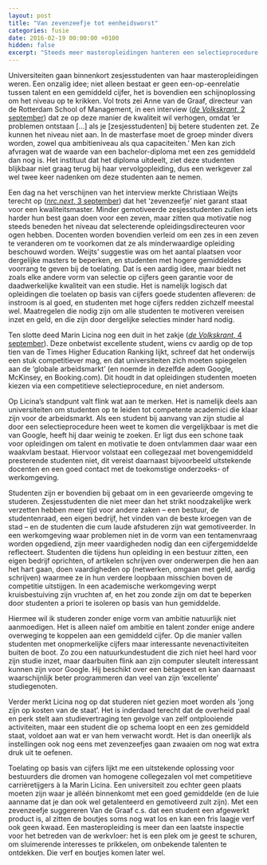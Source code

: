 ```yaml
---
layout: post
title: "Van zevenzeefje tot eenheidsworst"
categories: fusie
date: 2016-02-19 00:00:00 +0100
hidden: false
excerpt: "Steeds meer masteropleidingen hanteren een selectieprocedure en kijken daarin alleen maar naar het cijfer. Een slecht plan, wat ten nadele komt van diversiteit in de collegezaal."
---
```


Universiteiten gaan binnenkort zesjesstudenten van haar masteropleidingen weren. Een onzalig idee; niet alleen bestaat er geen een-op-eenrelatie tussen talent en een gemiddeld cijfer, het is bovendien een schijnoplossing om het niveau op te krikken. Vol trots zei Anne van de Graaf, directeur van de Rotterdam School of Management, in een interview ([_de Volkskrant_, 2 september](www.volkskrant.nl/binnenland/-als-student-zeven-moet-scoren-gaat-hij-harder-lopen~a4133689/)) dat ze op deze manier de kwaliteit wil verhogen, omdat ‘er problemen ontstaan […] als je [zesjesstudenten] bij betere studenten zet. Ze kunnen het niveau niet aan. In de masterfase moet de groep minder divers worden, zowel qua ambitieniveau als qua capaciteiten.’ Men kan zich afvragen wat de waarde van een bachelor-diploma met een zes gemiddeld dan nog is. Het instituut dat het diploma uitdeelt, ziet deze studenten blijkbaar niet graag terug bij haar vervolgopleiding, dus een werkgever zal wel twee keer nadenken om deze studenten aan te nemen.

Een dag na het verschijnen van het interview merkte Christiaan Weijts terecht op ([_nrc.next_, 3 september](www.nrc.nl/next/van/2015/september/03/het-zeventje-is-straks-de-nieuwe-zes-min-1528392)) dat het ‘zevenzeefje’ niet garant staat voor een kwaliteitsmaster. Minder gemotiveerde zesjesstudenten zullen iets harder hun best gaan doen voor een zeven, maar zitten qua motivatie nog steeds beneden het niveau dat selecterende opleidingsdirecteuren voor ogen hebben. Docenten worden bovendien verleid om een zes in een zeven te veranderen om te voorkomen dat ze als minderwaardige opleiding beschouwd worden. Weijts’ suggestie was om het aantal plaatsen voor dergelijke masters te beperken, en studenten met hogere gemiddeldes voorrang te geven bij de toelating. Dat is een aardig idee, maar biedt net zoals elke andere vorm van selectie op cijfers geen garantie voor de daadwerkelijke kwaliteit van een studie. Het is namelijk logisch dat opleidingen die toelaten op basis van cijfers goede studenten afleveren: de instroom is al goed, en studenten met hoge cijfers redden zichzelf meestal wel. Maatregelen die nodig zijn om alle studenten te motiveren vereisen inzet en geld, en die zijn door dergelijke selecties minder hard nodig.

Ten slotte deed Marin Licina nog een duit in het zakje ([_de Volkskrant_, 4 september](http://www.volkskrant.nl/opinie/wie-zijn-bachelor-met-zesjes-haalt-moet-stoppen~a4135096)). Deze onbetwist excellente student, wiens cv aardig op de top tien van de Times Higher Education Ranking lijkt, schreef dat het onderwijs een stuk competitiever mag, en dat universiteiten zich moeten spiegelen aan de ‘globale arbeidsmarkt’ (en noemde in dezelfde adem Google, McKinsey, en Booking.com). Dit houdt in dat opleidingen studenten moeten kiezen via een competitieve selectieprocedure, en niet andersom.

Op Licina’s standpunt valt flink wat aan te merken. Het is namelijk deels aan universiteiten om studenten op te leiden tot competente academici die klaar zijn voor de arbeidsmarkt. Als een student bij aanvang van zijn studie al door een selectieprocedure heen weet te komen die vergelijkbaar is met die van Google, heeft hij daar weinig te zoeken. Er ligt dus een schone taak voor opleidingen om talent en motivatie te doen ontvlammen daar waar een waakvlam bestaat. Hiervoor volstaat een collegezaal met bovengemiddeld presterende studenten niet, dit vereist daarnaast bijvoorbeeld uitstekende docenten en een goed contact met de toekomstige onderzoeks- of werkomgeving.

Studenten zijn er bovendien bij gebaat om in een gevarieerde omgeving te studeren. Zesjesstudenten die niet meer dan het strikt noodzakelijke werk verzetten hebben meer tijd voor andere zaken – een bestuur, de studentenraad, een eigen bedrijf, het vinden van de beste kroegen van de stad – en de studenten die cum laude afstuderen zijn wat gemotiveerder. In een werkomgeving waar problemen niet in de vorm van een tentamenvraag worden opgediend, zijn meer vaardigheden nodig dan een cijfergemiddelde reflecteert. Studenten die tijdens hun opleiding in een bestuur zitten, een eigen bedrijf oprichten, of artikelen schrijven over onderwerpen die hen aan het hart gaan, doen vaardigheden op (netwerken, omgaan met geld, aardig schrijven) waarmee ze in hun verdere loopbaan misschien boven de competitie uitstijgen. In een academische werkomgeving werpt kruisbestuiving zijn vruchten af, en het zou zonde zijn om dat te beperken door studenten a priori te isoleren op basis van hun gemiddelde.

Hiermee wil ik studeren zonder enige vorm van ambitie natuurlijk niet aanmoedigen. Het is alleen naïef om ambitie en talent zonder enige andere overweging te koppelen aan een gemiddeld cijfer. Op die manier vallen studenten met onopmerkelijke cijfers maar interessante nevenactiviteiten buiten de boot. Zo zou een natuurkundestudent die zich niet heel hard voor zijn studie inzet, maar daarbuiten flink aan zijn computer sleutelt interessant kunnen zijn voor Google. Hij beschikt over een bètageest en kan daarnaast waarschijnlijk beter programmeren dan veel van zijn ‘excellente’ studiegenoten.

Verder merkt Licina nog op dat studeren niet gezien moet worden als ‘jong zijn op kosten van de staat’. Het is inderdaad terecht dat de overheid paal en perk stelt aan studievertraging ten gevolge van zelf ontplooiende activiteiten, maar een student die op schema loopt en een zes gemiddeld staat, voldoet aan wat er van hem verwacht wordt. Het is dan oneerlijk als instellingen ook nog eens met zevenzeefjes gaan zwaaien om nog wat extra druk uit te oefenen.

Toelating op basis van cijfers lijkt me een uitstekende oplossing voor bestuurders die dromen van homogene collegezalen vol met competitieve carrièretijgers à la Marin Licina. Een universiteit zou echter geen plaats moeten zijn waar je alléén binnenkomt met een goed gemiddelde (en de luie aanname dat je dan ook wel getalenteerd en gemotiveerd zult zijn). Met een zevenzeefje suggereren Van de Graaf c.s. dat een student een afgewerkt product is, al zitten de boutjes soms nog wat los en kan een fris laagje verf ook geen kwaad. Een masteropleiding is meer dan een laatste inspectie voor het betreden van de werkvloer: het is een plek om je geest te schuren, om sluimerende interesses te prikkelen, om onbekende talenten te ontdekken. Die verf en boutjes komen later wel.
